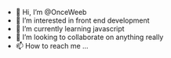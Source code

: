 - 👋 Hi, I’m @OnceWeeb
- 👀 I’m interested in front end development
- 🌱 I’m currently learning javascript
- 💞️ I’m looking to collaborate on anything really
- 📫 How to reach me ...

<!---
OnceWeeb/OnceWeeb is a ✨ special ✨ repository because its `README.md` (this file) appears on your GitHub profile.
You can click the Preview link to take a look at your changes.
--->
